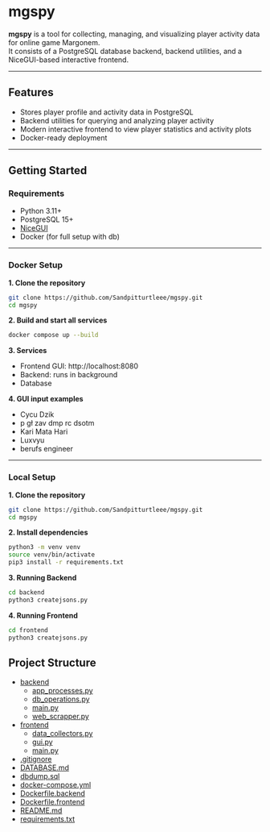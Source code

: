 # mgspy

**mgspy** is a tool for collecting, managing, and visualizing player activity data for online game Margonem.  
It consists of a PostgreSQL database backend, backend utilities, and a NiceGUI-based interactive frontend.

---

## Features

- Stores player profile and activity data in PostgreSQL
- Backend utilities for querying and analyzing player activity
- Modern interactive frontend to view player statistics and activity plots
- Docker-ready deployment
---

## Getting Started

### Requirements

- Python 3.11+
- PostgreSQL 15+
- [NiceGUI](https://nicegui.io/)
- Docker (for full setup with db)

---
### Docker Setup

**1. Clone the repository**
```bash
git clone https://github.com/Sandpitturtleee/mgspy.git
cd mgspy
```
**2.  Build and start all services**
```bash
docker compose up --build
```
**3. Services**

- Frontend GUI: http://localhost:8080 
- Backend: runs in background
- Database

**4. GUI input examples**
- Cycu Dzik
- p gł zav dmp rc dsotm
- Kari Mata Hari
- Luxvyu
- berufs engineer
---
### Local Setup

**1. Clone the repository**
```bash
git clone https://github.com/Sandpitturtleee/mgspy.git
cd mgspy
```
**2. Install dependencies**
```bash
python3 -m venv venv
source venv/bin/activate
pip3 install -r requirements.txt
```
**3. Running Backend**
```bash
cd backend
python3 createjsons.py
```
**4. Running Frontend**
```bash
cd frontend
python3 createjsons.py
```

## Project Structure
 * [backend](./backend)
   * [app_processes.py](./backend/app_processes.py)
   * [db_operations.py](./backend/db_operations.py)
   * [main.py](./backend/main.py)
   * [web_scrapper.py](./backend/web_scrapper.py)
 * [frontend](./frontend)
   * [data_collectors.py](./frontend/activity_page_helpers.py)
   * [gui.py](./frontend/gui.py)
   * [main.py](./frontend/main.py)
 * [.gitignore](./.gitignore)
 * [DATABASE.md](./DATABASE.md)
 * [dbdump.sql](./dbdump.sql)
 * [docker-compose.yml](./docker-compose.yml)
 * [Dockerfile.backend](./Dockerfile.backend)
 * [Dockerfile.frontend](./Dockerfile.frontend)
 * [README.md](./README.md)
 * [requirements.txt](./requirements.txt)
